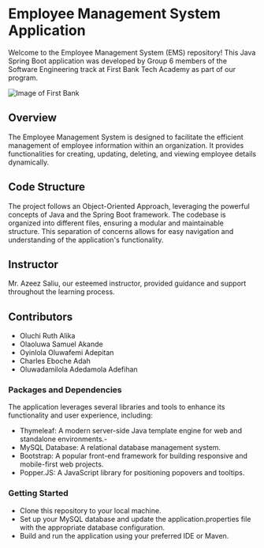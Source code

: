 # Employee Management System Application

Welcome to the Employee Management System (EMS) repository! This Java Spring Boot application was developed by Group 6 members of the Software Engineering track at First Bank Tech Academy as part of our program.

![Image of First Bank]([https://octodex.github.com/images/yaktocat.png](https://upload.wikimedia.org/wikipedia/en/6/62/First_Bank_of_Nigeria_logo.png))

## Overview

The Employee Management System is designed to facilitate the efficient management of employee information within an organization. It provides functionalities for creating, updating, deleting, and viewing employee details dynamically.

## Code Structure

The project follows an Object-Oriented Approach, leveraging the powerful concepts of Java and the Spring Boot framework. The codebase is organized into different files, ensuring a modular and maintainable structure. This separation of concerns allows for easy navigation and understanding of the application's functionality.

## Instructor

Mr. Azeez Saliu, our esteemed instructor, provided guidance and support throughout the learning process.

## Contributors

- Oluchi Ruth Alika
- Olaoluwa Samuel Akande
- Oyinlola Oluwafemi Adepitan
- Charles Eboche Adah
- Oluwadamilola Adedamola Adefihan

### Packages and Dependencies

The application leverages several libraries and tools to enhance its functionality and user experience, including:

- Thymeleaf: A modern server-side Java template engine for web and standalone environments.-
- MySQL Database: A relational database management system.
- Bootstrap: A popular front-end framework for building responsive and mobile-first web projects.
- Popper.JS: A JavaScript library for positioning popovers and tooltips.

### Getting Started

- Clone this repository to your local machine.
- Set up your MySQL database and update the application.properties file with the appropriate database configuration.
- Build and run the application using your preferred IDE or Maven.
